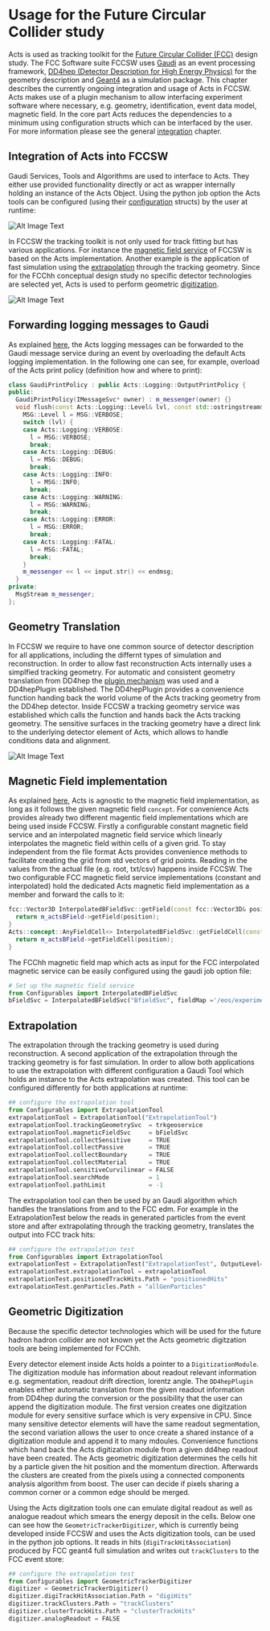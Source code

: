# Usage for the Future Circular Collider study

Acts is used as tracking toolkit for the [Future Circular Collider
(FCC)](https://fcc.web.cern.ch/Pages/default.aspx) design study. The FCC
Software suite FCCSW uses [Gaudi](http://gaudi.web.cern.ch/gaudi/) as an event
processing framework, [DD4hep (Detector Description for High Energy
Physics)](https://dd4hep.web.cern.ch/dd4hep/) for the geometry description and
[Geant4](http://geant4.web.cern.ch/geant4/) as a simulation package. This
chapter describes the currently ongoing integration and usage of Acts in FCCSW.
Acts makes use of a plugin mechanism to allow interfacing experiment software
where necessary, e.g. geometry, identification, event data model, magnetic
field. In the core part Acts reduces the dependencies to a minimum using
configuration structs which can be interfaced by the user. For more information
please see the general [integration](#integration) chapter.

## Integration of Acts into FCCSW

Gaudi Services, Tools and Algorithms are used to interface to Acts. They either
use provided functionality directly or act as wrapper internally holding an
instance of the Acts Object. Using the python job option the Acts tools can be
configured (using their [configuration](#integration_configuration) structs) by
the user at runtime:

![Alt Image Text](/figures/integration_fcc/Gaudi_ACTS.png "Gaudi_ACTS")

In FCCSW the tracking toolkit is not only used for track fitting but has various
applications. For instance the [magnetic field service](fcc_bField) of FCCSW is
based on the Acts implementation. Another example is the application of fast
simulation using the [extrapolation](#fcc_extrapolation) through the tracking
geometry. Since for the FCChh conceptual design study no specific detector
technologies are selected yet, Acts is used to perform geometric
[digitization](#fcc_digitization).  

![Alt Image Text](/figures/integration_fcc/FCCSW_ACTS.png "Gaudi_ACTS")

## Forwarding logging messages to Gaudi

As explained [here](#integration_output), the Acts logging messages can be
forwarded to the Gaudi message service during an event by overloading the
default Acts logging implementation. In the following one can see, for example,
overload of the Acts print policy (definition how and where to print):

```cpp
class GaudiPrintPolicy : public Acts::Logging::OutputPrintPolicy {
public:
  GaudiPrintPolicy(IMessageSvc* owner) : m_messenger(owner) {}
  void flush(const Acts::Logging::Level& lvl, const std::ostringstream& input) {
    MSG::Level l = MSG::VERBOSE;
    switch (lvl) {
    case Acts::Logging::VERBOSE:
      l = MSG::VERBOSE;
      break;
    case Acts::Logging::DEBUG:
      l = MSG::DEBUG;
      break;
    case Acts::Logging::INFO:
      l = MSG::INFO;
      break;
    case Acts::Logging::WARNING:
      l = MSG::WARNING;
      break;
    case Acts::Logging::ERROR:
      l = MSG::ERROR;
      break;
    case Acts::Logging::FATAL:
      l = MSG::FATAL;
      break;
    }
    m_messenger << l << input.str() << endmsg;
  }
private:
  MsgStream m_messenger;
};
```

## <a name="fcc_geoTranslation">Geometry Translation</a>

In FCCSW we require to have one common source of detector description for all
applications, including the differnt types of simulation and reconstruction. In
order to allow fast reconstruction Acts internally uses a simplfied tracking
geometry.    For automatic and consistent geometry translation from DD4hep the
[plugin mechanism]() was used and a DD4hepPlugin established. The DD4hepPlugin
provides a convenience function handing back the world volume of the Acts
tracking geometry from the DD4hep detector.    Inside FCCSW a tracking geometry
service was established which calls the function and hands back the Acts
tracking geometry.   The sensitive surfaces in the tracking geometry have a
direct link to the underlying detector element of Acts, which allows to handle
conditions data and alignment.

![Alt Image Text](/figures/integration_fcc/DetElement.png "BField")

## <a name="fcc_bField">Magnetic Field implementation</a>

As explained [here](#integration_bField), Acts is agnostic to the magnetic field
implementation, as long as it follows the given magnetic field `concept`. For
convenience Acts provides already two different magentic field implementations
which are being used inside FCCSW. Firstly a configurable constant magnetic
field service and an interpolated magnetic field service which linearly
interpolates the magnetic field within cells of a given grid. To stay
independent from the file format Acts provides convenience methods to facilitate
creating the grid from std vectors of grid points. Reading in the values from
the actual file (e.g. root, txt/csv) happens inside FCCSW. The two configurable
FCC magnetic field service implementations (constant and interpolated) hold the
dedicated Acts magnetic field implementation as a member and forward the calls
to it:

```cpp
fcc::Vector3D InterpolatedBFieldSvc::getField(const fcc::Vector3D& position) const {
  return m_actsBField->getField(position);
}
Acts::concept::AnyFieldCell<> InterpolatedBFieldSvc::getFieldCell(const fcc::Vector3D& position) const {
  return m_actsBField->getFieldCell(position);
}
```

The FCChh magnetic field map which acts as input for the FCC interpolated
magnetic service can be easily configured using the gaudi job option file:

```python
# Set up the magnetic field service
from Configurables import InterpolatedBFieldSvc
bFieldSvc = InterpolatedBFieldSvc("BfieldSvc", fieldMap ='/eos/experiment/fcc/hh/simulation/MagenticField/FCChhBField_rz.root', treeName = <...>
```
 
## <a name="fcc_extrapolation">Extrapolation</a>

The extrapolation through the tracking geometry is used during reconstruction. A
second application of the extrapolation through the tracking geometry is for
fast simulation. In order to allow both applications to use the extrapolation
with different configuration a Gaudi Tool which holds an instance to the Acts
extrapolation was created. This tool can be configured differently for both
applications at runtime:

```python
## configure the extrapolation tool
from Configurables import ExtrapolationTool
extrapolationTool = ExtrapolationTool("ExtrapolationTool")
extrapolationTool.trackingGeometrySvc  = trkgeoservice
extrapolationTool.magneticFieldSvc     = bFieldSvc
extrapolationTool.collectSensitive     = TRUE
extrapolationTool.collectPassive       = TRUE
extrapolationTool.collectBoundary      = TRUE
extrapolationTool.collectMaterial      = TRUE
extrapolationTool.sensitiveCurvilinear = FALSE
extrapolationTool.searchMode           = 1
extrapolationTool.pathLimit            = -1
```

The extrapolation tool can then be used by an Gaudi algorithm which handles the
translations from and to the FCC edm. For example in the ExtrapolationTest below
the reads in generated particles from the event store and after extrapolating
through the tracking geometry, translates the output into FCC track hits:

```python
## configure the extrapolation test
from Configurables import ExtrapolationTool
extrapolationTest = ExtrapolationTest("ExtrapolationTest", OutputLevel=INFO)
extrapolationTest.extrapolationTool = extrapolationTool
extrapolationTest.positionedTrackHits.Path = "positionedHits"
extrapolationTest.genParticles.Path = "allGenParticles"
```

## <a name="fcc_digitization">Geometric Digitization</a>

Because the specific detector technologies which will be used for the future
hadron hadron collider are not known yet the Acts geometric digitzation tools
are being implemented for FCChh.

Every detector element inside Acts holds a pointer to a `DigitizationModule`.
The digitization module has information about readout relevant information e.g.
segmentation, readout drift direction, lorentz angle. The `DD4hepPlugin` enables
either automatic translation from the given readout information from DD4hep
during the conversion or the possibility that the user can append the
digitization module. The first version creates one digitzation module for every
sensitive surface which is very expensive in CPU. Since many sensitive detector
elements will have the same readout segmentation, the second variation allows
the user to once create a shared instance of a digitization module and append it
to many mdoules. Convenience functions which hand back the Acts digitization
module from a given dd4hep readout have been created. The Acts geometric
digitization determines the cells hit by a particle given the hit position and
the momentum direction. Afterwards the clusters are created from the pixels
using a connected components analysis algorithm from boost. The user can decide
if pixels sharing a common corner or a common edge should be merged.

Using the Acts digitzation tools one can emulate digital readout as well as
analogue readout which smears the energy deposit in the cells.   Below one can
see how the `GeometricTrackerDigitizer`, which is currently being developed
inside FCCSW and uses the Acts digitization tools, can be used in the python job
options. It reads in hits (`digiTrackHitAssociation`) produced by FCC geant4
full simulation and writes out `trackClusters` to the FCC event store:    

```python
## configure the extrapolation test
from Configurables import GeometricTrackerDigitizer
digitizer = GeometricTrackerDigitizer()
digitizer.digiTrackHitAssociation.Path = "digiHits"
digitizer.trackClusters.Path = "trackClusters"
digitizer.clusterTrackHits.Path = "clusterTrackHits"
digitizer.analogReadout = FALSE
```
